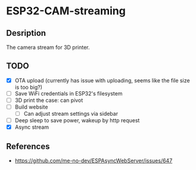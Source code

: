 # ESP32-CAM-streaming

## Desription
The camera stream for 3D printer.

## TODO
- [x] OTA upload (currently has issue with uploading, seems like the file size is too big?)
- [ ] Save WiFi credentials in ESP32's filesystem
- [ ] 3D print the case: can pivot
- [ ] Build website
  - [ ] Can adjust stream settings via sidebar
- [ ] Deep sleep to save power, wakeup by http request
- [x] Async stream

## References
- https://github.com/me-no-dev/ESPAsyncWebServer/issues/647

